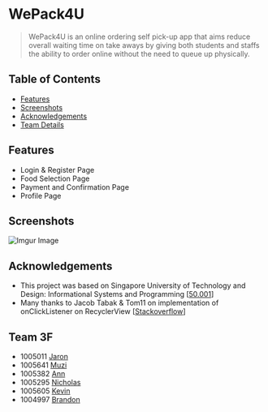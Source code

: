 # WePack4U

> WePack4U is an online ordering self pick-up app that aims reduce overall waiting time on take aways by giving both students and staffs the ability to order online without the need to queue up physically. 

## Table of Contents
* [Features](#features)
* [Screenshots](#screenshots)
* [Acknowledgements](#acknowledgements)
* [Team Details](#Team)

## Features
- Login & Register Page
- Food Selection Page
- Payment and Confirmation Page
- Profile Page

## Screenshots
![Imgur Image](https://imgur.com/BYRTwnw.jpg)

## Acknowledgements
- This project was based on Singapore University of Technology and Design: Informational Systems and Programming [[50.001](https://istd.sutd.edu.sg/undergraduate/courses/50001-information-systems-programming)]
- Many thanks to Jacob Tabak & Tom11 on implementation of onClickListener on RecyclerView [[Stackoverflow](https://stackoverflow.com/questions/24471109/recyclerview-onclick)]

## Team 3F
- 1005011 [Jaron](https://github.com/howhj)
- 1005641 [Muzi](https://github.com/xl-Mu)
- 1005382 [Ann](https://github.com/annmaryalen)
- 1005295 [Nicholas](https://github.com/Stygian84)
- 1005605 [Kevin](https://github.com/thatrichan)
- 1004997 [Brandon](https://github.com/bojx96)
